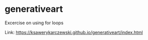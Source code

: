 # generativeart

Excercise on using for loops

Link: https://ksawerykarczewski.github.io/generativeart/index.html
